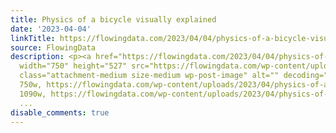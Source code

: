 ```yaml
---
title: Physics of a bicycle visually explained
date: '2023-04-04'
linkTitle: https://flowingdata.com/2023/04/04/physics-of-a-bicycle-visually-explained/
source: FlowingData
description: <p><a href="https://flowingdata.com/2023/04/04/physics-of-a-bicycle-visually-explained/"><img
  width="750" height="527" src="https://flowingdata.com/wp-content/uploads/2023/04/physics-of-a-bicycle-by-Ciechanowski-750x527.png"
  class="attachment-medium size-medium wp-post-image" alt="" decoding="async" srcset="https://flowingdata.com/wp-content/uploads/2023/04/physics-of-a-bicycle-by-Ciechanowski-750x527.png
  750w, https://flowingdata.com/wp-content/uploads/2023/04/physics-of-a-bicycle-by-Ciechanowski-1090x765.png
  1090w, https://flowingdata.com/wp-content/uploads/2023/04/physics-of-a-bicycle-by-Ci
  ...
disable_comments: true
---
```

<p><a href="https://flowingdata.com/2023/04/04/physics-of-a-bicycle-visually-explained/"><img width="750" height="527" src="https://flowingdata.com/wp-content/uploads/2023/04/physics-of-a-bicycle-by-Ciechanowski-750x527.png" class="attachment-medium size-medium wp-post-image" alt="" decoding="async" srcset="https://flowingdata.com/wp-content/uploads/2023/04/physics-of-a-bicycle-by-Ciechanowski-750x527.png 750w, https://flowingdata.com/wp-content/uploads/2023/04/physics-of-a-bicycle-by-Ciechanowski-1090x765.png 1090w, https://flowingdata.com/wp-content/uploads/2023/04/physics-of-a-bicycle-by-Ci ...